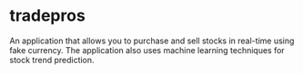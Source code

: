 # tradepros

An application that allows you to purchase and sell stocks in real-time using fake currency. The application also uses machine learning techniques for stock trend prediction.
